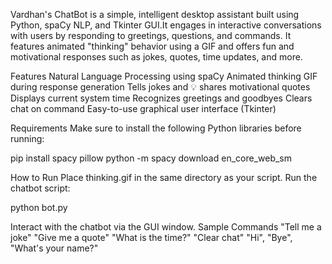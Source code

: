 Vardhan's ChatBot is a simple, intelligent desktop assistant built using Python, spaCy NLP, and Tkinter GUI.It engages in interactive conversations with users by responding to greetings, questions, and commands.
 It features animated "thinking" behavior using a GIF and offers fun and motivational responses such as jokes, quotes, time updates, and more.

Features
 Natural Language Processing using spaCy
 Animated thinking GIF during response generation
 Tells jokes and 💡 shares motivational quotes
 Displays current system time
 Recognizes greetings and goodbyes
 Clears chat on command
 Easy-to-use graphical user interface (Tkinter)

 Requirements
Make sure to install the following Python libraries before running:

pip install spacy pillow
python -m spacy download en_core_web_sm

 How to Run
Place thinking.gif in the same directory as your script.
Run the chatbot script:

python bot.py

Interact with the chatbot via the GUI window.
 Sample Commands
"Tell me a joke"
"Give me a quote"
"What is the time?"
"Clear chat"
"Hi", "Bye", "What's your name?"
